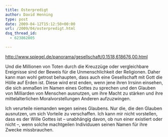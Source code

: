 ```yaml
---
title: Osterpredigt
author: David Henning
type: post
date: 2009-04-12T15:12:50+00:00
url: /2009/04/osterpredigt.html
dsq_thread_id:
  - 623862805

---
```

<http://www.spiegel.de/panorama/gesellschaft/0,1518,618676,00.html>

Und die Millionen von Toten durch die Kreuzzüge oder vergleichbare Ereignisse sind der Beweis für die Unmenschlichkeit der Religionen. Daher kann man wohl getrost behaupten, dass auch eine Gesellschaft mit Gott die Hölle auf Erden ist. Diese wird erst enden, wenn jene ihren Irrsinn einsehen, die sich anmaßen im Namen eines Gottes zu sprechen und den Glauben von Milliarden von Menschen ausnutzen, um ihre Macht zu stärken und ihre mittelalterlichen Moralvorstellungen Anderen aufzuzwingen.

Ich verurteile niemanden wegen seines Glaubens. Nur die, die den Glauben ausnutzen, um sich Vorteile zu verschaffen. Ich kann mir nicht vorstellen, dass es der Wille Gottes ist &#8211; unabhängig davon, ob nun einer existiert oder nicht &#8211;, wenn solche machtgeilen Individuuen seinen Namen für ihre Zwecke missbrauchen.